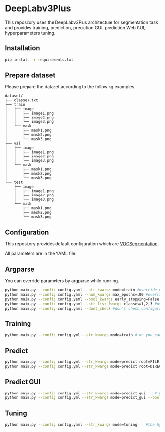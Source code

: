 # DeepLabv3Plus

This repository uses the DeepLabv3Plus architecture for segmentation task and provides training, prediction, prediction GUI, prediction Web GUI, hyperparameters tuning.

## Installation

```bash
pip install -r requirements.txt
```

## Prepare dataset

Please prepare the dataset according to the following examples.

```
dataset/
├── classes.txt
├── train
│   ├── image
│   │   ├── image1.png
│   │   ├── image2.png
│   │   └── image3.png
│   └── mask
│       ├── mask1.png
│       ├── mask2.png
│       └── mask3.png
├── val
│   ├── image
│   │   ├── image1.png
│   │   ├── image2.png
│   │   └── image3.png
│   └── mask
│       ├── mask1.png
│       ├── mask2.png
│       └── mask3.png
└── test
    ├── image
    │   ├── image1.png
    │   ├── image2.png
    │   └── image3.png
    └── mask
        ├── mask1.png
        ├── mask2.png
        └── mask3.png
```

## Configuration

This repository provides default configuration which are [VOCSegmentation](config/config_VOCSegmentation.yml).

All parameters are in the YAML file.

## Argparse

You can override parameters by argparse while running.

```bash
python main.py --config config.yaml --str_kwargs mode=train #override mode as 100
python main.py --config config.yaml --num_kwargs max_epochs=100 #override training iteration as 100
python main.py --config config.yaml --bool_kwargs early_stopping=False #override early_stopping as False
python main.py --config config.yaml --str_list_kwargs classes=1,2,3 #override classes as 1,2,3
python main.py --config config.yaml --dont_check #don't check configuration
```

## Training

```bash
python main.py --config config.yml --str_kwargs mode=train # or you can set train as the value of mode in configuration
```

## Predict

```bash
python main.py --config config.yml --str_kwargs mode=predict,root=FILE # predict a file
python main.py --config config.yml --str_kwargs mode=predict,root=DIRECTORY # predict files in the folder
```

## Predict GUI

```bash
python main.py --config config.yml --str_kwargs mode=predict_gui    # will create a tkinter window
python main.py --config config.yml --str_kwargs mode=predict_gui --bool_kwargs web_interface=True   #will create a web interface by Gradio
```

## Tuning

```bash
python main.py --config config.yaml --str_kwargs mode=tuning    #the hyperparameter space is in the configuration
```
